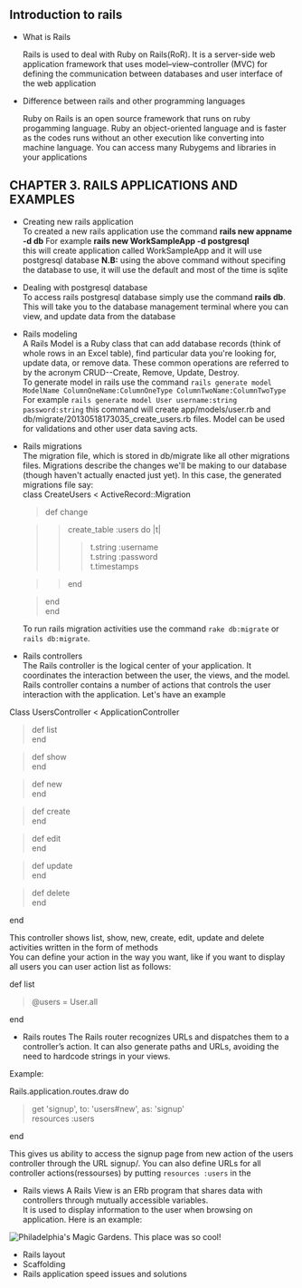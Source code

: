 ## Introduction to rails

 + What is Rails   
 
   Rails is used to deal with Ruby on Rails(RoR). It is a server-side web application framework that uses model–view–controller (MVC) for defining the          communication between databases and user interface of the web application
 + Difference between rails and other programming languages   
 
    Ruby on Rails is an open source framework that runs on ruby progamming language. Ruby an object-oriented language and is faster as the codes runs without     an other execution like converting into machine language. You can access many Rubygems and libraries in your applications
   
## CHAPTER 3. RAILS APPLICATIONS AND EXAMPLES
   
 + Creating new rails application  
   To created a new rails application use the command **rails new appname -d db** For example **rails new WorkSampleApp -d postgresql**  
   this will create application called WorkSampleApp and it will use postgresql database
   **N.B:** using the above command without specifing the database to use, it will use the default and most of the time is sqlite
 + Dealing with postgresql database  
   To access rails postgresql database simply use the command **rails db**. This will take you to the database management terminal where you can view, and update data from the database
 + Rails modeling  
   A Rails Model is a Ruby class that can add database records (think of whole rows in an Excel table), find particular data you're looking for, update        data, or remove data. These common operations are referred to by the acronym CRUD--Create, Remove, Update, Destroy.  
   To generate model in rails use the command `rails generate model ModelName ColumnOneName:ColumnOneType ColumnTwoName:ColumnTwoType`  
   For example `rails generate model User username:string password:string`  this command will create app/models/user.rb and              db/migrate/20130518173035_create_users.rb files. Model can be used for validations and other user data saving acts.  
 + Rails migrations  
 The migration file, which is stored in db/migrate like all other migrations files. Migrations describe the changes we'll be making to our database (though   haven't actually enacted just yet). In this case, the generated migrations file say:  
  class CreateUsers < ActiveRecord::Migration  
  
   > def change  
   
   >> create_table :users do |t|  
   >>> t.string :username  
   >>> t.string :password  
   >>> t.timestamps  
   
   >> end  
   
   > end  
  end  
  
    To run rails migration activities use the command `rake db:migrate` or `rails db:migrate`.  
 + Rails controllers  
 The Rails controller is the logical center of your application. It coordinates the interaction between the user, the views, and the model.  
 Rails controller contains a number of actions that controls the user interaction with the application. Let's have an example  
 
 Class UsersController < ApplicationController  
 
  > def list  
   end
   
  > def show  
   end
   
   > def new  
   end
   
   > def create  
   end
   
   > def edit  
   end
   
   > def update  
   end
   
   > def delete  
   end

end

This controller shows list, show, new, create, edit, update and delete activities written in the form of methods  
You can define your action in the way you want, like if you want to display all users you can user action list as follows:  

  def list  
  
  > @users = User.all  
  
  end  
  
 + Rails routes
 The Rails router recognizes URLs and dispatches them to a controller’s action. It can also generate paths and URLs, avoiding the need to hardcode strings in your views.
 
 Example:  
 
 Rails.application.routes.draw do  
 
   > get 'signup', to: 'users#new', as: 'signup'  
   resources :users  
   
 end 
 
 This gives us ability to access the signup page from new action of the users controller through the URL signup/.  You can also define URLs for all controller actions(ressourses) by putting `resources :users` in the 
 
 + Rails views
 A Rails View is an ERb program that shares data with controllers through mutually accessible variables.  
 It is used to display information to the user when browsing on application. Here is an example:  
 
 ![Philadelphia's Magic Gardens. This place was so cool!](images/view.jpg "Philadelphia's Magic Gardens")  
 
 + Rails layout
 + Scaffolding
 + Rails application speed issues and solutions 


